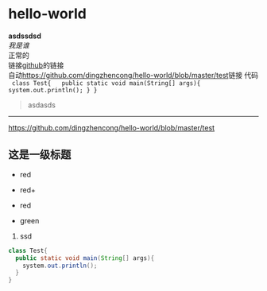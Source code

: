 # hello-world

**asdssdsd**  
*我是谁*  
正常的  
链接[github](https://github.com/dingzhencong/hello-world/blob/master/test/)的链接  
自动<https://github.com/dingzhencong/hello-world/blob/master/test>链接
代码    
` 
class Test{  
  public static void main(String[] args){
    system.out.println();
  }
}
` 
>asdasds
***
https://github.com/dingzhencong/hello-world/blob/master/test  
## 这是一级标题
* red
+ red+
- red
* green
1. ssd
```java
class Test{
  public static void main(String[] args){
    system.out.println();
  }
}
